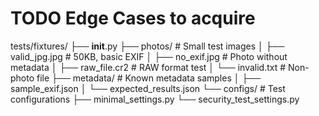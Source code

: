 # TODO Edge Cases to acquire

  tests/fixtures/
  ├── __init__.py
  ├── photos/             # Small test images
  │   ├── valid_jpg.jpg   # 50KB, basic EXIF
  │   ├── no_exif.jpg     # Photo without metadata
  │   ├── raw_file.cr2    # RAW format test
  │   └── invalid.txt     # Non-photo file
  ├── metadata/           # Known metadata samples
  │   ├── sample_exif.json
  │   └── expected_results.json
  └── configs/            # Test configurations
      ├── minimal_settings.py
      └── security_test_settings.py

